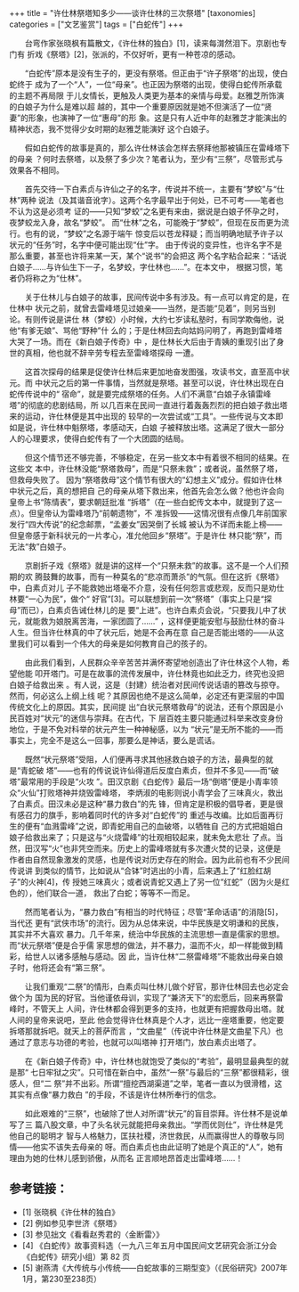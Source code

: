 +++
title = "许仕林祭塔知多少——谈许仕林的三次祭塔"
[taxonomies]
categories = ["文艺鉴赏"]
tags = ["白蛇传"]
+++
<!-- # 许仕林祭塔知多少——谈许仕林的三次祭塔 -->
<!--LINK: 2009-02-10 20:16:30 http://lymslive.blog.163.com/blog/static/8429175200911081630218/ -->

<!-- 七阶子　2009-02-10 -->
　　台弯作家张晓枫有篇散文，《许仕林的独白》[1]，读来每潸然泪下。京剧也专门有
折戏《祭塔》[2]，张派的，不仅好听，更有一种苍凉的感动。

　　“白蛇传”原本是没有生子的，更没有祭塔。但正由于“许子祭塔”的出现，使白蛇终于
成为了一个“人”，一位“母亲”。也正因为祭塔的出现，使得白蛇传所承载的主题不再局限
于儿女情长，更触及人类更为基本的亲情与母爱。赵雅芝所饰演的白娘子为什么是难以超
越的，其中一个重要原因就是她不但演活了一位“贤妻”的形象，也演神了一位“惠母”的形
象。这是只有人近中年的赵雅芝才能演出的精神状态，我不觉得少女时期的赵雅芝能演好
这个白娘子。

　　假如白蛇传的故事是真的，那么许仕林该会怎样去祭拜他那被镇压在雷峰塔下的母亲
？何时去祭塔，以及祭了多少次？笔者认为，至少有“三祭”，尽管形式与效果各不相同。
<!-- more -->

　　首先交待一下白素贞与许仙之子的名字，传说并不统一，主要有“梦蛟”与“仕林”两种
说法（及其谐音讹字）。这两个名字最早出于何处，已不可考——笔者也不认为这是必须考
证的——只知“梦蛟”之名更有来由，据说是白娘子怀孕之时，夜梦蛟龙入身，故名“梦蛟”。
而“仕林”之名，可能晚于“梦蛟”，但现在反而更为流行。也有的说，“梦蛟”之名源于端午
惊变后以苍龙释疑；而当明确地赋予许子以状元的“任务”时，名字中便可能出现“仕”字。
由于传说的变异性，也许名字不是那么重要，甚至也许将来某一天，某个“说书”的会把这
两个名字粘合起来：“话说白娘子……与许仙生下一子，名梦蛟，字仕林也……”。在本文中，
根据习惯，笔者仍将称之为“仕林”。

　　关于仕林儿与白娘子的故事，民间传说中多有涉及。有一点可以肯定的是，在仕林中
状元之前，就曾去雷峰塔见过娘亲——当然，是否能“见着”，则另当别论。有则传说是讲仕
林（梦蛟）小时候，大约七岁读私塾时，有同学欺侮他，说他“有爹无娘”、骂他“野种”什
么的；于是仕林回去向姑妈问明了，再跑到雷峰塔大哭了一场。而在《新白娘子传奇》中
，是仕林长大后由于青姨的重现引出了身世的真相，他也就不辞辛劳专程去至雷峰塔探母
一遭。

　　这首次探母的结果是促使许仕林后来更加地奋发图强，攻读书文，直至高中状元。而
中状元之后的第一件事情，当然就是祭塔。甚至可以说，许仕林出现在白蛇传传说中的“
宿命”，就是要完成祭塔的任务。人们不满意“白娘子永镇雷峰塔”的彻底的悲剧结局，所
以几百来在民间一直进行着轰轰烈烈的把白娘子救出塔来的运动，许仕林便是其中出现的
较早的一次尝试或“工具”。一些传说与文本即如是说，许仕林中魁祭塔，孝感动天，白娘
子被释放出塔。这满足了很大一部分人的心理要求，使得白蛇传有了一个大团圆的结局。

　　但这个情节还不够完善，不够稳定，在另一些文本中有着很不相同的结果。在这些文
本中，许仕林没能“祭塔救母”，而是“只祭未救”；或者说，虽然祭了塔，但救母失败了。
因为“祭塔救母”这个情节有很大的“幻想主义”成分。假如许仕林中状元之后，真的想把自
己的母亲从塔下救出来，他首先会怎么做？他也许会向皇帝上书“陈情表”，要求朝廷批准
“拆塔”（在一些白蛇传文本中，就提到了这一点）。但皇帝认为雷峰塔乃“前朝遗物”，不
准拆毁——这情况很有点像几年前国家发行“四大传说”的纪念邮票，“孟姜女”因哭倒了长城
被认为不详而未能上榜——但皇帝感于新科状元的一片孝心，准允他回乡“祭塔”。于是许仕
林只能“祭”，而无法“救”白娘子。

　　京剧折子戏《祭塔》就是讲的这样一个“只祭未救”的故事。这不是一个人们预期的欢
腾鼓舞的故事，而有一种莫名的“悲凉而萧杀”的气氛。但在这折《祭塔》中，白素贞对儿
子不能救她出塔毫不介意，没有任何怨言或悲观，反而只是劝仕林要“一心为民”，做个“
好官”[3]。可以联想到前一次“祭塔”（事实上只是“探母”而已），白素贞告诫仕林儿的是
要“上进”。也许白素贞会说，“只要我儿中了状元，就能救为娘脱离苦海，一家团圆了……”
，这样便更能安慰与鼓励仕林的奋斗人生。但当许仕林真的中了状元后，她是不会再在意
自己是否能出塔的——从这里我们可以看到一个伟大的母亲是如何教育自己的孩子的。

　　由此我们看到，人民群众辛辛苦苦并满怀寄望地创造出了许仕林这个人物，希望他能
叩开塔门。可是在故事的流传发展中，许仕林竟也如此乏力，终究也没把白娘子给救出来
。有人说，这是（封建）统治者对民间传说话语的篡改与掠夺。然而，何必这么上纲上线
呢？其原因也绝不是这么简单，必定还有更深层的中国传统文化上的原因。其实，民间提
出“白状元祭塔救母”的说法，还有个原因是小民百姓对“状元”的迷信与崇拜。在古代，下
层百姓主要只能通过科举来改变身份地位，于是不免对科举的状元产生一种神秘感，以为
“状元”是无所不能的——而事实上，完全不是这么一回事，那要么是神话，要么是谎话。

　　既然“状元祭塔”受阻，人们便再寻求其他拯救白娘子的方法，最典型的就是“青蛇破
塔”——也有的传说说许仙得道后反度白素贞，但并不多见——而“破塔”最常用的手段是“火攻
”。田汉京剧《白蛇传》最后一场“倒塔”便是小青率领众“火仙”打败塔神并烧毁雷峰塔，
李炳淑的电影则说小青学会了三味真火，救出了白素贞。田汉未必是这种“暴力救白”的先
锋，但肯定是积极的倡导者，更是很有感召力的旗手，影响着同时代的许多对“白蛇传”的
重述与改编。比如后面再衍生的便有“血溅雷峰”之说，即青蛇用自己的血破塔，以牺牲自
己的方式把姐姐白娘子给救出来了；只是这与“火烧雷峰”的壮观相较起来，就未免太悲壮
了点。当然，田汉写“火”也非凭空而来。历史上的雷峰塔就有多次遭火焚的记录，这便是
作者由自然现象激发的灵感，也是传说对历史存在的附会。因为此前也有不少民间传说讲
到类似的情节，比如说从“合钵”时逃出的小青，后来遇上了“红脸红胡子”的火神[4]，传
授她三味真火；或者说青蛇又遇上了另一位“红蛇”（因为火是红色的），他们联合一道，
救出了白蛇；等等不一而足。

　　然而笔者认为，“暴力救白”有相当的时代特征；尽管“革命话语”的消隐[5]，当代还
更有“武侠市场”的流行。因为从总体来说，中华民族是文明谦和的民族，其实并不大喜欢
暴力。几千年来，统治中华民族的主流思想一直是儒家的思想。而“状元祭塔”便是合乎儒
家思想的做法，并不暴力，温而不火，却一样能做到精彩，给世人以诸多感触与感动。因
此，当许仕林“二祭雷峰塔”不能救出母亲白娘子时，他将还会有“第三祭”。

　　让我们重观“二祭”的情形，白素贞叫仕林儿做个好官，那许仕林回去也必定会做个为
国为民的好官。当他谨依母训，实现了“兼济天下”的宏愿后，回来再祭雷峰时，不管天上
人间，许仕林都会得到更多的支持，也就更有把握救母出塔。就人间的皇帝来说吧，至此
他会觉得许仕林真是个人才，远比一座塔重要，他定要拆塔那就拆吧。就天上的菩萨而言
，“文曲星”（传说中许仕林是文曲星下凡）也通过了意志与功德的考验，也就可以叫塔神
打开塔门，放白素贞出塔了。

　　在《新白娘子传奇》中，许仕林也就饱受了类似的“考验”，最明显最典型的就是那“
七日牢狱之灾”。只可惜在新白中，虽然“一祭”与最后的“三祭”都很精彩，很感人，但“二
祭”并不出彩。所谓“擅挖西湖渠道”之举，笔者一直以为很滑稽，这其实有点像“暴力救白
”的手段，不该是许仕林所奉行的信念。

　　如此艰难的“三祭”，也破除了世人对所谓“状元”的盲目崇拜。许仕林不是说单写了三
篇八股文章，中了头名状元就能把母亲救出。“学而优则仕”，许仕林是凭他自己的聪明才
智与人格魅力，匡扶社稷，济世救民，从而赢得世人的尊敬与同情——他实不该失去母亲的
呀。而白素贞也由此证明了她是个真正的“人”，她有理由为她的仕林儿感到骄傲，从而名
正言顺地昂首走出雷峰塔……！


## 参考链接：

* [1] 张晓枫《许仕林的独白》
* [2] 例如参见李世济《祭塔》
* [3] 参见拙文《看看赵秀君的〈金断雷〉》
* [4] 《白蛇传》故事资料选（一九八三年五月中国民间文艺研究会浙江分会《白蛇传》研究小组）第 82 页
* [5] 谢燕清《大传统与小传统——白蛇故事的三期型变》（《民俗研究》2007年1月，第230至238页）
